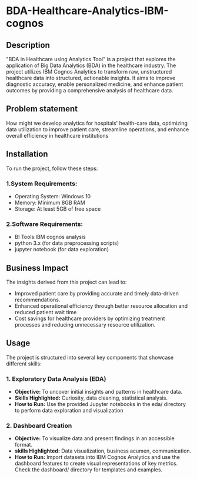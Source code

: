 # BDA-Healthcare-Analytics-IBM-cognos
## Description
"BDA in Healthcare using Analytics Tool" is a project that explores the application of Big Data Analytics (BDA) in the healthcare industry. The project utilizes IBM Cognos Analytics to transform raw, unstructured healthcare data into structured, actionable insights. It aims to improve diagnostic accuracy, enable personalized medicine, and enhance patient outcomes by providing a comprehensive analysis of healthcare data.
## Problem statement
How might we develop analytics for hospitals' health-care data, optimizing data utilization to 
improve patient care, streamline operations, and enhance overall efficiency in healthcare 
institutions
## Installation
To run the project, follow these steps:
### 1.System Requirements:
* Operating System: Windows 10
* Memory: Minimum 8GB RAM
* Storage: At least 5GB of free space
### 2.Software Requirements:
* BI Tools:IBM cognos analysis
* python 3.x (for data preprocessing scripts)
* jupyter notebook (for data exploration)
## Business Impact
The insights derived from this project can lead to:
* Improved patient care by providing accurate and timely data-driven recommendations.
* Enhanced operational efficiency through better resource allocation and reduced patient wait time
* Cost savings for healthcare providers by optimizing treatment processes and reducing unnecessary resource utilization.
## Usage
The project is structured into several key components that showcase different skills:
### 1. Exploratory Data Analysis (EDA)
* **Objective:** To uncover initial insights and patterns in healthcare data.
* **Skills Highlighted:** Curiosity, data cleaning, statistical analysis.
* **How to Run:** Use the provided Jupyter notebooks in the eda/ directory to perform data exploration and visualization
### 2. Dashboard Creation
* **Objective:** To visualize data and present findings in an accessible format.
* **skills Highlighted:** Data visualization, business acumen, communication.
* **How to Run:** Import datasets into IBM Cognos Analytics and use the dashboard features to create visual representations of key metrics. Check the dashboard/ directory for templates and examples.
